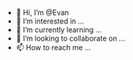 - 👋 Hi, I’m @Evan
- 👀 I’m interested in ...
- 🌱 I’m currently learning ...
- 💞️ I’m looking to collaborate on ...
- 📫 How to reach me ...

<!---
laxmatic/laxmatic is a ✨ special ✨ repository because its `README.md` (this file) appears on your GitHub profile.
You can click the Preview link to take a look at your changes.
--->
